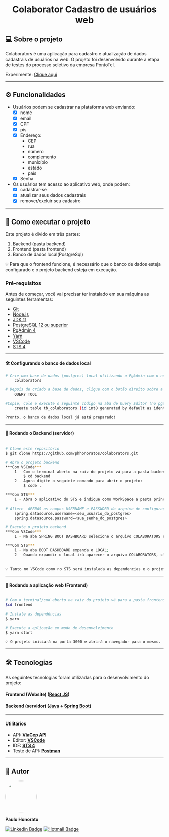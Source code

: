 <h1 align="center">
    Colaborator
    Cadastro de usuários web
</h1>

## 💻 Sobre o projeto 

Colaborators é uma aplicação para cadastro e atualização de dados cadastrais de usuários na web.
O projeto foi desenvolvido durante a etapa de testes do processo seletivo da empresa PontoTel.

Experimente: [Clique aqui](https://colaborators.netlify.app/)

---

## ⚙️ Funcionalidades

- Usuários podem se cadastrar na plataforma web enviando:
  - [x] nome
  - [x] email
  - [x] CPF
  - [x] pis
  - [x] Endereço:
    - CEP
    - rua
    - número
    - complemento
    - município
    - estado
    - país
  - [x] Senha

- Os usuários tem acesso ao aplicativo web, onde podem:
  - [x] cadastrar-se
  - [x] atualizar seus dados cadastrais
  - [x] remover/excluir seu cadastro

---

## 🚀 Como executar o projeto

Este projeto é divido em três partes:
1. Backend (pasta backend) 
2. Frontend (pasta frontend)
3. Banco de dados local(PostgreSql)

💡 Para que o frontend funcione, é necessário que o banco de dados esteja configurado e o projeto backend esteja em execução.

### Pré-requisitos

Antes de começar, você vai precisar ter instalado em sua máquina as seguintes ferramentas:
- [Git](https://git-scm.com)
- [Node.js](https://nodejs.org/en/)
- [JDK 11](https://www.oracle.com/br/java/technologies/javase-jdk11-downloads.html)
- [PostgreSQL 12 ou superior](https://www.postgresql.org/download/)
- [PgAdmin 4](https://www.pgadmin.org/download/)
- [Yarn](https://yarnpkg.com/getting-started/install)
- [VSCode](https://code.visualstudio.com/)
- [STS 4](https://spring.io/tools)
___

#### 🛠 Configurando o banco de dados local

```bash
# Crie uma base de dados (postgres) local utilizando o PgAdmin com o nome:
	colaborators

# Depois de criado a base de dados, clique com o botão direito sobre a mesma e selecione:
	QUERY TOOL

#Copie, cole e execute o seguinte código na aba de Query Editor (no pgadmin) para criar a tabela de colaborador na base de dados colaborators:
	create table tb_colaborators (id int8 generated by default as identity, cep varchar(255), complemento varchar(255), cpf varchar(255), email varchar(255), estado varchar(255), municipio varchar(255), nome varchar(255), numero varchar(255), pais varchar(255), pis varchar(255), rua varchar(255), senha varchar(255), primary key (id));

Pronto, o banco de dados local já está preparado!

```
___

#### 🎲 Rodando o Backend (servidor)

```bash

# Clone este repositório
$ git clone https://github.com/phhonoratos/colaborators.git

# Abra o projeto backend
***Com VSCode***
	1 - Com o terminal aberto na raiz do projeto vá para a pasta backend: 
		$ cd backend
	2 - Agora digite o seguinte comando para abrir o projeto:
		$ code .

***Com STS***
	1 - Abra o aplicativo do STS e indique como WorkSpace a pasta principal do projeto (não é a pasta do backend);

# Altere  APENAS os campos USERNAME e PASSWORD do arquivo de configuração APPLICATION-DEV.PROPERTIES com o seu username e password cadastrado durante a instalação do postgres. Deve ficar da seguinte forma:
	spring.datasource.username=<seu_usuario_do_postgres>
	spring.datasource.password=<sua_senha_do_postgres>

# Execute o projeto backend
***Com VSCode***
	1 - Na aba SPRING BOOT DASHBOARD selecione o arquivo COLABORATORS e clique em START

***Com STS***
	1 - Na aba BOOT DASHBOARD expanda o LOCAL;
	2 - Quando expandir o local irá aparecer o arquivo COLABORATORS, clique com o botão direito sobre o mesmo e selecione (RE)start;
	
	
💡 Tanto no VSCode como no STS será instalada as dependencias e o projeto iniciará na porta 8080. Acesse http://localhost:8080

```
___

#### 🧭 Rodando a aplicação web (Frontend)

```bash

# Com o terminal/cmd aberto na raiz do projeto vá para a pasta frontend
$cd frontend

# Instale as dependências
$ yarn

# Execute a aplicação em modo de desenvolvimento
$ yarn start

💡 O projeto iniciará na porta 3000 e abrirá o navegador para o mesmo.

```

---

## 🛠 Tecnologias

As seguintes tecnologias foram utilizadas para o desenvolvimento do projeto:

#### **Frontend (Website)**  ([React JS](https://reactjs.org/))

#### **Backend (servidor)**  ([Java](https://docs.oracle.com/en/java/)  +  [Spring Boot](https://docs.spring.io/spring-boot/docs/current/reference/htmlsingle/))

___

#### **Utilitários**

-   API:  **[ViaCep API](https://viacep.com.br/exemplo/javascript/)**  
-   Editor:  **[VSCode](https://code.visualstudio.com/)** 
-   IDE: **[STS 4](https://spring.io/tools)**
-   Teste de API:  **[Postman](https://www.postman.com/)**

---

## 🦸 Autor

 <img style="border-radius: 50%" src="https://avatars.githubusercontent.com/u/54782227?v=4" width="100px;" alt=""/>

<b>Paulo Honorato</b>

[![Linkedin Badge](https://img.shields.io/badge/-Paulo-blue?style=flat-square&logo=Linkedin&logoColor=white&link=https://www.linkedin.com/in/paulohonorato/)](https://www.linkedin.com/in/paulohonorato/)
[![Hotmail Badge](https://img.shields.io/badge/-paulohonoratos@hotmail.com-blue?style=flat-square&logo=Gmail&logoColor=white&link=mailto:paulohonoratos@hotmail.com)](mailto:paulohonoratos@hotmail.com)
